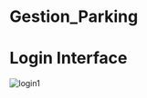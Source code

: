 # Gestion_Parking

# Login Interface
![login1](https://user-images.githubusercontent.com/79254928/169626367-bdfee166-ce6d-4aee-990a-d759dbf45755.png)
